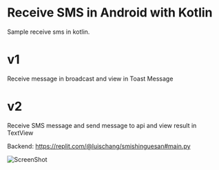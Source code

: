 # Receive SMS in Android with Kotlin
Sample receive sms in kotlin.

# v1
Receive message in broadcast and view in Toast Message 

# v2
Receive SMS message and send message to api and view result in TextView

Backend:
https://replit.com/@luischang/smishinguesan#main.py

![ScreenShot]([http://url/to/img.png](https://user-images.githubusercontent.com/29695319/178358036-315e4869-223c-43b5-aba5-3c311883240d.png))
